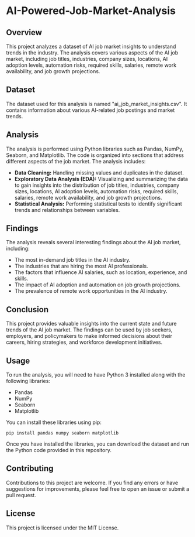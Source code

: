 # AI-Powered-Job-Market-Analysis


## Overview

This project analyzes a dataset of AI job market insights to understand trends in the industry. The analysis covers various aspects of the AI job market, including job titles, industries, company sizes, locations, AI adoption levels, automation risks, required skills, salaries, remote work availability, and job growth projections.

## Dataset

The dataset used for this analysis is named "ai_job_market_insights.csv". It contains information about various AI-related job postings and market trends.

## Analysis

The analysis is performed using Python libraries such as Pandas, NumPy, Seaborn, and Matplotlib. The code is organized into sections that address different aspects of the job market. The analysis includes:

* **Data Cleaning:** Handling missing values and duplicates in the dataset.
* **Exploratory Data Analysis (EDA):** Visualizing and summarizing the data to gain insights into the distribution of job titles, industries, company sizes, locations, AI adoption levels, automation risks, required skills, salaries, remote work availability, and job growth projections.
* **Statistical Analysis:** Performing statistical tests to identify significant trends and relationships between variables.

## Findings

The analysis reveals several interesting findings about the AI job market, including:

* The most in-demand job titles in the AI industry.
* The industries that are hiring the most AI professionals.
* The factors that influence AI salaries, such as location, experience, and skills.
* The impact of AI adoption and automation on job growth projections.
* The prevalence of remote work opportunities in the AI industry.

## Conclusion

This project provides valuable insights into the current state and future trends of the AI job market. The findings can be used by job seekers, employers, and policymakers to make informed decisions about their careers, hiring strategies, and workforce development initiatives.

## Usage

To run the analysis, you will need to have Python 3 installed along with the following libraries:

* Pandas
* NumPy
* Seaborn
* Matplotlib

You can install these libraries using pip:

    pip install pandas numpy seaborn matplotlib


Once you have installed the libraries, you can download the dataset and run the Python code provided in this repository.

## Contributing

Contributions to this project are welcome. If you find any errors or have suggestions for improvements, please feel free to open an issue or submit a pull request.

## License

This project is licensed under the MIT License.
